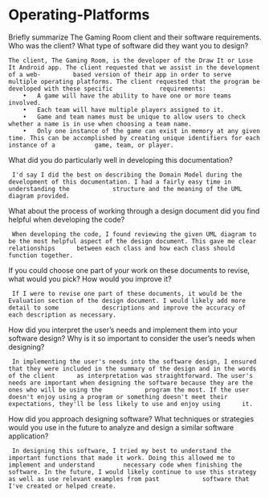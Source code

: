 # Operating-Platforms
  Briefly summarize The Gaming Room client and their software requirements. Who was the client? What type of software did they want you to design?
    
    The client, The Gaming Room, is the developer of the Draw It or Lose It Android app. The client requested that we assist in the development of a web-         based version of their app in order to serve multiple operating platforms. The client requested that the program be developed with these specific             requirements:
        •	A game will have the ability to have one or more teams involved.
        •	Each team will have multiple players assigned to it.
        •	Game and team names must be unique to allow users to check whether a name is in use when choosing a team name.
        •	Only one instance of the game can exist in memory at any given time. This can be accomplished by creating unique identifiers for each instance of a           game, team, or player.
  
  What did you do particularly well in developing this documentation?
  
     I'd say I did the best on describing the Domain Model during the development of this documentation. I had a fairly easy time in understanding the            structure and the meaning of the UML diagram provided. 
     
  What about the process of working through a design document did you find helpful when developing the code?
  
     When developing the code, I found reviewing the given UML diagram to be the most helpful aspect of the design document. This gave me clear relationships      between each class and how each class should function together.
     
  If you could choose one part of your work on these documents to revise, what would you pick? How would you improve it?
     
     If I were to revise one part of these documents, it would be the Evaluation section of the design document. I would likely add more detail to some            descriptions and improve the accuracy of each description as necessary.
     
  How did you interpret the user’s needs and implement them into your software design? Why is it so important to consider the user’s needs when designing?
  
     In implementing the user's needs into the software design, I ensured that they were included in the summary of the design and in the words of the client      as interpretation was straightforward. The user's needs are important when designing the software because they are the ones who will be using the            program the most. If the user doesn't enjoy using a program or something doesn't meet their expectations, they'll be less likely to use and enjoy using      it.
     
  How did you approach designing software? What techniques or strategies would you use in the future to analyze and design a similar software application?
  
     In designing this software, I tried my best to understand the important functions that made it work. Doing this allowed me to implement and understand        necessary code when finishing the software. In the future, I would likely continue to use this strategy as well as use relevant examples from past            software that I've created or helped create.
